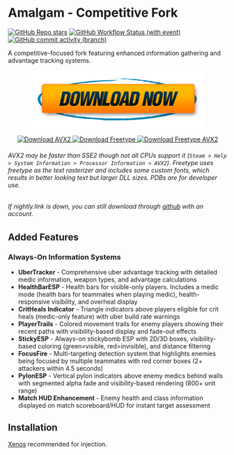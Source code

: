 # Amalgam - Competitive Fork

[![GitHub Repo stars](https://img.shields.io/github/stars/coffeegrind123/Amalgam-Comp)](/../../stargazers)
[![GitHub Workflow Status (with event)](https://img.shields.io/github/actions/workflow/status/coffeegrind123/Amalgam-Comp/msbuild.yml?branch=master)](/../../actions)
[![GitHub commit activity (branch)](https://img.shields.io/github/commit-activity/m/coffeegrind123/Amalgam-Comp)](/../../commits/)

A competitive-focused fork featuring enhanced information gathering and advantage tracking systems.

<p align="center">
  <a href="https://nightly.link/coffeegrind123/Amalgam-Comp/workflows/msbuild/master/Amalgamx64Release.zip">
    <img src=".github/assets/download.png" alt="Download Button" width="400" height="auto" align="center">
  </a>
  <br/><br/>
  <a href="https://nightly.link/coffeegrind123/Amalgam-Comp/workflows/msbuild/master/Amalgamx64ReleaseAVX2.zip">
    <img src=".github/assets/download_avx2.png" alt="Download AVX2" width="auto" height="auto">
  </a>
  <a href="https://nightly.link/coffeegrind123/Amalgam-Comp/workflows/msbuild/master/Amalgamx64ReleaseFreetype.zip">
    <img src=".github/assets/freetype.png" alt="Download Freetype" width="auto" height="auto">
  </a>
  <a href="https://nightly.link/coffeegrind123/Amalgam-Comp/workflows/msbuild/master/Amalgamx64ReleaseFreetypeAVX2.zip">
    <img src=".github/assets/freetype_avx2.png" alt="Download Freetype AVX2" width="auto" height="auto">
  </a>
</p>

###### AVX2 may be faster than SSE2 though not all CPUs support it (`Steam > Help > System Information > Processor Information > AVX2`). Freetype uses freetype as the text rasterizer and includes some custom fonts, which results in better looking text but larger DLL sizes. PDBs are for developer use.
###### If nightly.link is down, you can still download through [github](https://github.com/coffeegrind123/Amalgam-Comp/actions) with an account.

## Added Features

### Always-On Information Systems
- **UberTracker** - Comprehensive uber advantage tracking with detailed medic information, weapon types, and advantage calculations
- **HealthBarESP** - Health bars for visible-only players. Includes a medic mode (health bars for teammates when playing medic), health-responsive visibility, and overheal display
- **CritHeals Indicator** - Triangle indicators above players eligible for crit heals (medic-only feature) with uber build rate warnings
- **PlayerTrails** - Colored movement trails for enemy players showing their recent paths with visibility-based display and fade-out effects
- **StickyESP** - Always-on stickybomb ESP with 2D/3D boxes, visibility-based coloring (green=visible, red=invisible), and distance filtering
- **FocusFire** - Multi-targeting detection system that highlights enemies being focused by multiple teammates with red corner boxes (2+ attackers within 4.5 seconds)
- **PylonESP** - Vertical pylon indicators above enemy medics behind walls with segmented alpha fade and visibility-based rendering (800+ unit range)
- **Match HUD Enhancement** - Enemy health and class information displayed on match scoreboard/HUD for instant target assessment

## Installation

[Xenos](https://github.com/DarthTon/Xenos/releases) recommended for injection.
